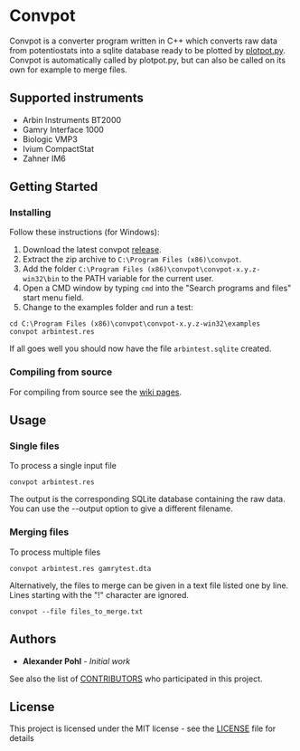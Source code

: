 # Convpot

Convpot is a converter program written in C++ which converts raw data from potentiostats into a sqlite database ready to be plotted by [plotpot.py](https://github.com/ahpohl/plotpot). Convpot is automatically called by plotpot.py, but can also be called on its own for example to merge files. 

## Supported instruments

* Arbin Instruments BT2000
* Gamry Interface 1000
* Biologic VMP3
* Ivium CompactStat
* Zahner IM6

## Getting Started

### Installing

Follow these instructions (for Windows):

1. Download the latest convpot [release](https://github.com/ahpohl/convpot/releases/latest).
1. Extract the zip archive to `C:\Program Files (x86)\convpot`.
1. Add the folder `C:\Program Files (x86)\convpot\convpot-x.y.z-win32\bin` to the PATH variable for the current user.
1. Open a CMD window by typing `cmd` into the "Search programs and files" start menu field.
1. Change to the examples folder and run a test:
```
cd C:\Program Files (x86)\convpot\convpot-x.y.z-win32\examples
convpot arbintest.res
```
If all goes well you should now have the file `arbintest.sqlite` created.

### Compiling from source

For compiling from source see the [wiki pages](https://github.com/ahpohl/convpot/wiki).

## Usage

### Single files

To process a single input file

`convpot arbintest.res`

The output is the corresponding SQLite database containing the raw data. You can use the --output option to give a different filename.

### Merging files

To process multiple files

`convpot arbintest.res gamrytest.dta`

Alternatively, the files to merge can be given in a text file listed one by line. Lines starting with the "!" character are ignored.

`convpot --file files_to_merge.txt`

## Authors

* **Alexander Pohl** - *Initial work*

See also the list of [CONTRIBUTORS](https://github.com/ahpohl/convpot/blob/master/CONTRIBUTORS.md) who participated in this project.

## License

This project is licensed under the MIT license - see the [LICENSE](LICENSE) file for details
